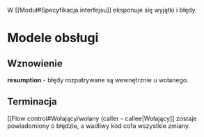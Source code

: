 W [[Moduł#Specyfikacja interfejsu]] eksponuje się wyjątki i błędy.
# Modele obsługi
## Wznowienie
**resumption** - błędy rozpatrywane są wewnętrznie u wołanego.
## Terminacja
[[Flow control#Wołający/wołany (caller - callee|Wołający]] zostaje powiadomiony o błędzie, a wadliwy kod cofa wszystkie zmiany.